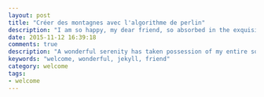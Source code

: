```yaml
---
layout: post
title: "Créer des montagnes avec l'algorithme de perlin"
description: "I am so happy, my dear friend, so absorbed in the exquisite sense of mere tranquil existence, that I neglect my talents."
date: 2015-11-12 16:39:18
comments: true
description: "A wonderful serenity has taken possession of my entire soul"
keywords: "welcome, wonderful, jekyll, friend"
category: welcome
tags:
- welcome
---
```

